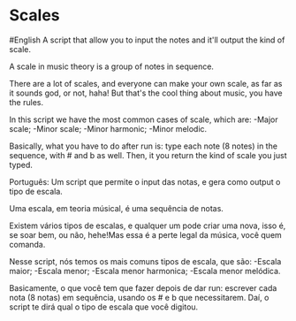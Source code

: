 # Scales
#English
 A script that allow you to input the notes and it'll output the kind of scale.

A scale in music theory is a group of notes in sequence.

There are a lot of scales, and everyone can make your own scale, as far as it sounds god, or not, haha! But that's the cool thing about music, you have the rules.

In this script we have the most common cases of scale, which are:
-Major scale;
-Minor scale;
-Minor harmonic;
-Minor melodic.

Basically, what you have to do after run is: 
type each note (8 notes) in the sequence, with # and b as well.
Then, it you return the kind of scale you just typed.

Português:
Um script que permite o input das notas, e gera como output o tipo de escala.

Uma escala, em teoria músical, é uma sequência de notas.

Existem vários tipos de escalas, e qualquer um pode criar uma nova, isso é, se soar bem, ou não, hehe!Mas essa é a perte legal da música, você quem comanda.

Nesse script, nós temos os mais comuns tipos de escala, que são:
-Escala maior;
-Escala menor;
-Escala menor harmonica;
-Escala menor melódica.

Basicamente, o que você tem que fazer depois de dar run:
escrever cada nota (8 notas) em sequência, usando os # e b que necessitarem.
Daí, o script te dirá qual o tipo de escala que você digitou.